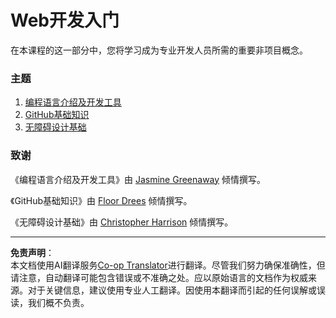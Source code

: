 <!--
CO_OP_TRANSLATOR_METADATA:
{
  "original_hash": "770d9f83dddc841c19f210dee5fe0712",
  "translation_date": "2025-10-03T13:25:55+00:00",
  "source_file": "1-getting-started-lessons/README.md",
  "language_code": "zh"
}
-->
# Web开发入门

在本课程的这一部分中，您将学习成为专业开发人员所需的重要非项目概念。

### 主题

1. [编程语言介绍及开发工具](1-intro-to-programming-languages/README.md)
2. [GitHub基础知识](2-github-basics/README.md)
3. [无障碍设计基础](3-accessibility/README.md)

### 致谢

《编程语言介绍及开发工具》由 [Jasmine Greenaway](https://twitter.com/paladique) 倾情撰写。

《GitHub基础知识》由 [Floor Drees](https://twitter.com/floordrees) 倾情撰写。

《无障碍设计基础》由 [Christopher Harrison](https://twitter.com/geektrainer) 倾情撰写。

---

**免责声明**：  
本文档使用AI翻译服务[Co-op Translator](https://github.com/Azure/co-op-translator)进行翻译。尽管我们努力确保准确性，但请注意，自动翻译可能包含错误或不准确之处。应以原始语言的文档作为权威来源。对于关键信息，建议使用专业人工翻译。因使用本翻译而引起的任何误解或误读，我们概不负责。
